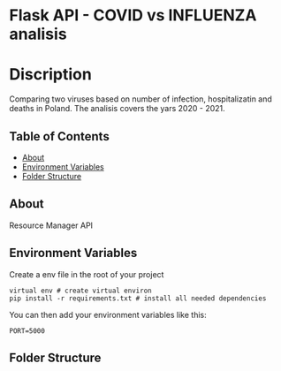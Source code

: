 # Flask API - COVID vs INFLUENZA analisis

# Discription

Comparing two viruses based on number of infection, hospitalizatin and deaths in Poland.
The analisis covers the yars 2020 - 2021.

## Table of Contents

- [About](#about)
- [Environment Variables](#env)
- [Folder Structure](#structure)


## About <a name = "about"></a>

Resource Manager API

## Environment Variables <a name="env"></a>

Create a env file in the root of your project

```
virtual env # create virtual environ
pip install -r requirements.txt # install all needed dependencies 
```

You can then add your environment variables like this:

```
PORT=5000
```

## Folder Structure <a name="structure"></a>
```
```
